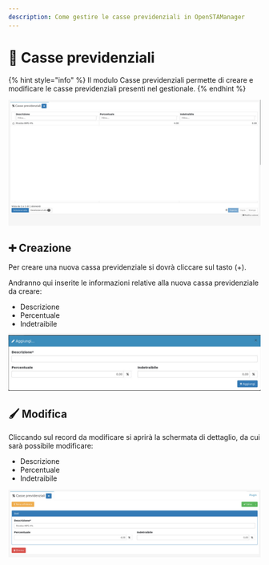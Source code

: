 ```yaml
---
description: Come gestire le casse previdenziali in OpenSTAManager
---
```


# 💸 Casse previdenziali

{% hint style="info" %}
Il modulo Casse previdenziali permette di creare e modificare le casse previdenziali presenti nel gestionale.
{% endhint %}

![](<../../../../.gitbook/assets/image (171).png>)

## ➕ Creazione

Per creare una nuova cassa previdenziale si dovrà cliccare sul tasto (+).

Andranno qui inserite le informazioni relative alla nuova cassa previdenziale da creare:

* Descrizione
* Percentuale
* Indetraibile

![](<../../../../.gitbook/assets/image (323).png>)

## 🖌️ Modifica

Cliccando sul record da modificare si aprirà la schermata di dettaglio, da cui sarà possibile modificare:

* Descrizione
* Percentuale
* Indetraibile

![](<../../../../.gitbook/assets/image (166).png>)
